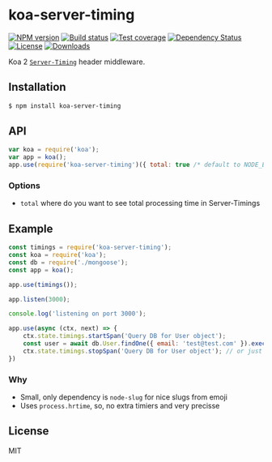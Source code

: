 # koa-server-timing

[![NPM version][npm-image]][npm-url]
[![Build status][travis-image]][travis-url]
[![Test coverage][coveralls-image]][coveralls-url]
[![Dependency Status][david-image]][david-url]
[![License][license-image]][license-url]
[![Downloads][downloads-image]][downloads-url]

 Koa 2 [`Server-Timing`](http://wicg.github.io/server-timing/) header middleware.

## Installation

```bash
$ npm install koa-server-timing
```

## API

```js
var koa = require('koa');
var app = koa();
app.use(require('koa-server-timing')({ total: true /* default to NODE_ENV !== 'production' */ }));
```

### Options

* `total` where do you want to see total processing time in Server-Timings

## Example

```js
const timings = require('koa-server-timing');
const koa = require('koa');
const db = require('./mongoose');
const app = koa();

app.use(timings());

app.listen(3000);

console.log('listening on port 3000');

app.use(async (ctx, next) => {
    ctx.state.timings.startSpan('Query DB for User object');
    const user = await db.User.findOne({ email: 'test@test.com' }).exec();
    ctx.state.timings.stopSpan('Query DB for User object'); // or just pass return of startSpan (it will be a slug)
})

```

### Why
  - Small, only dependency is `node-slug` for nice slugs from emoji
  - Uses `process.hrtime`, so, no extra timiers and very precisse


## License

  MIT

[npm-image]: https://img.shields.io/npm/v/koa-server-timing.svg?style=flat-square
[npm-url]: https://npmjs.org/package/koa-server-timing
[github-tag]: http://img.shields.io/github/tag/tinovyatkin/koa-server-timing.svg?style=flat-square
[github-url]: https://github.com/tinovyatkin/koa-server-timing/tags
[travis-image]: https://img.shields.io/travis/tinovyatkin/koa-server-timing.svg?style=flat-square
[travis-url]: https://travis-ci.org/tinovyatkin/koa-server-timing
[coveralls-image]: https://img.shields.io/coveralls/tinovyatkin/koa-server-timing.svg?style=flat-square
[coveralls-url]: https://coveralls.io/r/tinovyatkin/koa-server-timing?branch=master
[david-image]: http://img.shields.io/david/tinovyatkin/koa-server-timing.svg?style=flat-square
[david-url]: https://david-dm.org/tinovyatkin/koa-server-timing
[license-image]: http://img.shields.io/npm/l/koa-server-timing.svg?style=flat-square
[license-url]: LICENSE
[downloads-image]: http://img.shields.io/npm/dm/koa-server-timing.svg?style=flat-square
[downloads-url]: https://npmjs.org/package/koa-server-timing
[gittip-image]: https://img.shields.io/gittip/tinovyatkin.svg?style=flat-square
[gittip-url]: https://www.gittip.com/tinovyatkin/